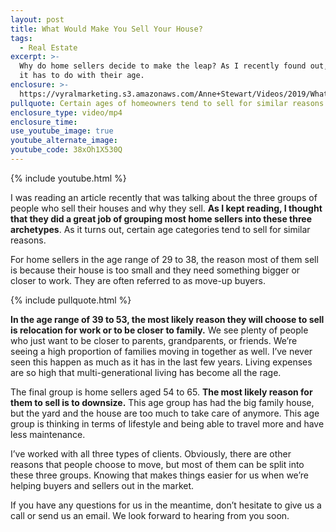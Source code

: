 ```yaml
---
layout: post
title: What Would Make You Sell Your House?
tags:
  - Real Estate
excerpt: >-
  Why do home sellers decide to make the leap? As I recently found out, a lot of
  it has to do with their age.
enclosure: >-
  https://vyralmarketing.s3.amazonaws.com/Anne+Stewart/Videos/2019/What+Are+Some+Reasons+People+Move_+-+Portland+Real+Estate+Agent.mp4
pullquote: Certain ages of homeowners tend to sell for similar reasons.
enclosure_type: video/mp4
enclosure_time:
use_youtube_image: true
youtube_alternate_image:
youtube_code: 38xOh1X530Q
---
```


{% include youtube.html %}

I was reading an article recently that was talking about the three groups of people who sell their houses and why they sell. **As I kept reading, I thought that they did a great job of grouping most home sellers into these three archetypes**. As it turns out, certain age categories tend to sell for similar reasons.&nbsp;

For home sellers in the age range of 29 to 38, the reason most of them sell is because their house is too small and they need something bigger or closer to work. They are often referred to as move-up buyers.

{% include pullquote.html %}

**In the age range of 39 to 53, the most likely reason they will choose to sell is relocation for work or to be closer to family.** We see plenty of people who just want to be closer to parents, grandparents, or friends. We’re seeing a high proportion of families moving in together as well. I’ve never seen this happen as much as it has in the last few years. Living expenses are so high that multi-generational living has become all the rage.

The final group is home sellers aged 54 to 65. **The most likely reason for them to sell is to downsize.** This age group has had the big family house, but the yard and the house are too much to take care of anymore. This age group is thinking in terms of lifestyle and being able to travel more and have less maintenance.

I’ve worked with all three types of clients. Obviously, there are other reasons that people choose to move, but most of them can be split into these three groups. Knowing that makes things easier for us when we’re helping buyers and sellers out in the market.

If you have any questions for us in the meantime, don’t hesitate to give us a call or send us an email. We look forward to hearing from you soon.<br>&nbsp;

&nbsp;